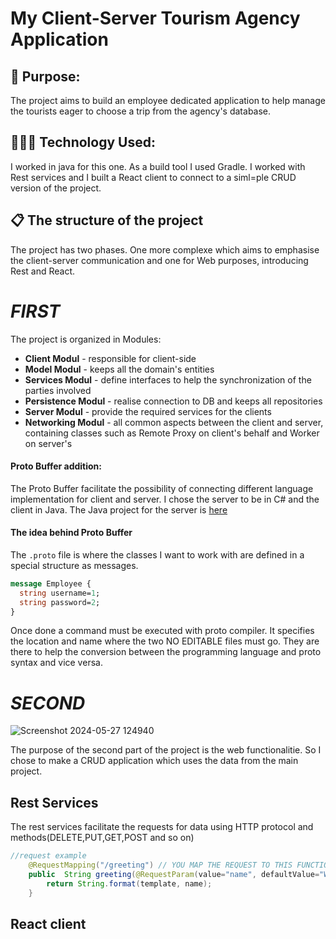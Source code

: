 # My Client-Server Tourism Agency Application

## 🎯 Purpose:
The project aims to build an employee dedicated application to help manage the tourists eager to choose a trip from the agency's database.

## 👩🏻‍💻 Technology Used:
I worked in java for this one. As a build tool I used Gradle. I worked with Rest services and I built a React client to connect to a siml=ple CRUD version of the project.

## 📋 The structure of the project
The project has two phases. One more complexe which aims to emphasise the client-server communication and one for Web purposes, introducing Rest and React.
# *FIRST*
The project is organized in Modules:
- **Client Modul** - responsible for client-side
- **Model Modul** - keeps all the domain's entities
- **Services Modul** - define interfaces to help the synchronization of the parties involved
- **Persistence Modul** - realise connection to DB and keeps all repositories
- **Server Modul** - provide the required services for the clients
- **Networking Modul** - all common aspects between the client and server, containing classes such as Remote Proxy on client's behalf and Worker on server's

#### Proto Buffer addition:
The Proto Buffer facilitate the possibility of connecting different language implementation for client and server. I chose the server to be in C# and the client in Java.
The Java project for the server is [here](https://github.com/Alexandra7a/TourismAgencyCSharp.git)
#### The idea behind Proto Buffer
The `.proto` file is where the classes I want to work with are defined in a special structure as messages. 
```protobuf
message Employee {
  string username=1;
  string password=2;
}
```
Once done a command must be executed with proto compiler. It specifies the location and name where the two NO EDITABLE files must go. They are there to help the conversion between the programming language and proto syntax and vice versa.

# *SECOND*
![Screenshot 2024-05-27 124940](https://github.com/Alexandra7a/TourismAgencyJava/assets/63046754/8cd3c9d8-55f0-4456-a19e-7af44d35ef62)

The purpose of the second part of the project is the web functionalitie. So I chose to make a CRUD application which uses the data from the main project.
## Rest Services
The rest services facilitate the requests for data using HTTP protocol and methods(DELETE,PUT,GET,POST and so on)

```java
//request example
    @RequestMapping("/greeting") // YOU MAP THE REQUEST TO THIS FUNCTION TO DEAL WITH IT
    public  String greeting(@RequestParam(value="name", defaultValue="World") String name) {
        return String.format(template, name);
    }
```
## React client



